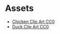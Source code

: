 Assets
=================

* [Chicken Clip Art CC0](https://www.rawpixel.com/image/8929027/vector-cartoon-illustrations-animal)
* [Duck Clip Art CC0](https://www.rawpixel.com/image/6770236/vector-sticker-public-domain-illustration)
